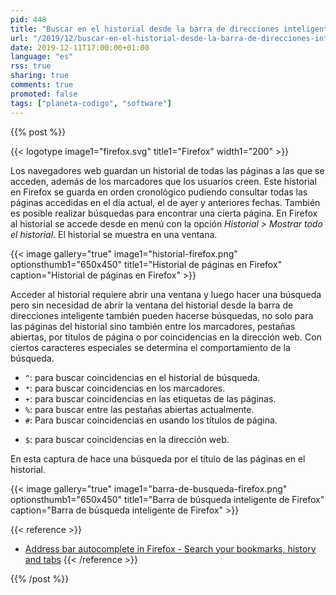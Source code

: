 ```yaml
---
pid: 448
title: "Buscar en el historial desde la barra de direcciones inteligente de Firefox"
url: "/2019/12/buscar-en-el-historial-desde-la-barra-de-direcciones-inteligente-de-firefox/"
date: 2019-12-11T17:00:00+01:00
language: "es"
rss: true
sharing: true
comments: true
promoted: false
tags: ["planeta-codigo", "software"]
---
```


{{% post %}}

{{< logotype image1="firefox.svg" title1="Firefox" width1="200" >}}

Los navegadores web guardan un historial de todas las páginas a las que se acceden, además de los marcadores que los usuarios creen. Este historial en Firefox se guarda en orden cronológico pudiendo consultar todas las páginas accedidas en el día actual, el de ayer y anteriores fechas. También es posible realizar búsquedas para encontrar una cierta página. En Firefox al historial se accede desde en menú con la opción _Historial > Mostrar todo el historial_. El historial se muestra en una ventana.

{{< image
    gallery="true"
    image1="historial-firefox.png" optionsthumb1="650x450" title1="Historial de páginas en Firefox"
    caption="Historial de páginas en Firefox" >}}


Acceder al historial requiere abrir una ventana y luego hacer una búsqueda pero sin necesidad de abrir la ventana del historial desde la barra de direcciones inteligente también pueden hacerse búsquedas, no solo para las páginas del historial sino también entre los marcadores, pestañas abiertas, por títulos de página o por coincidencias en la dirección web. Con ciertos caracteres especiales se determina el comportamiento de la búsqueda.

* <code>^</code>: para buscar coincidencias en el historial de búsqueda.
* <code>*</code>: para buscar coincidencias en los marcadores.
* <code>+</code>: para buscar coincidencias en las etiquetas de las páginas.
* <code>%</code>: para buscar entre las pestañas abiertas actualmente.
* <code>#</code>: Para buscar coincidencias en usando los títulos de página.
+ <code>$</code>: para buscar coincidencias en la dirección web.

En esta captura de hace una búsqueda por el título de las páginas en el historial.

{{< image
    gallery="true"
    image1="barra-de-busqueda-firefox.png" optionsthumb1="650x450" title1="Barra de búsqueda inteligente de Firefox"
    caption="Barra de búsqueda inteligente de Firefox" >}}

{{< reference >}}
* [Address bar autocomplete in Firefox - Search your bookmarks, history and tabs](https://support.mozilla.org/en-US/kb/address-bar-autocomplete-firefox?redirectlocale=en-US&redirectslug=awesome-bar-search-firefox-bookmarks-history-tabs)
{{< /reference >}}

{{% /post %}}
